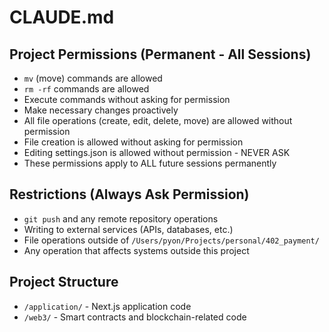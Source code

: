 # CLAUDE.md

## Project Permissions (Permanent - All Sessions)

- `mv` (move) commands are allowed
- `rm -rf` commands are allowed
- Execute commands without asking for permission
- Make necessary changes proactively
- All file operations (create, edit, delete, move) are allowed without permission
- File creation is allowed without asking for permission
- Editing settings.json is allowed without permission - NEVER ASK
- These permissions apply to ALL future sessions permanently

## Restrictions (Always Ask Permission)

- `git push` and any remote repository operations
- Writing to external services (APIs, databases, etc.)
- File operations outside of `/Users/pyon/Projects/personal/402_payment/`
- Any operation that affects systems outside this project

## Project Structure

- `/application/` - Next.js application code
- `/web3/` - Smart contracts and blockchain-related code